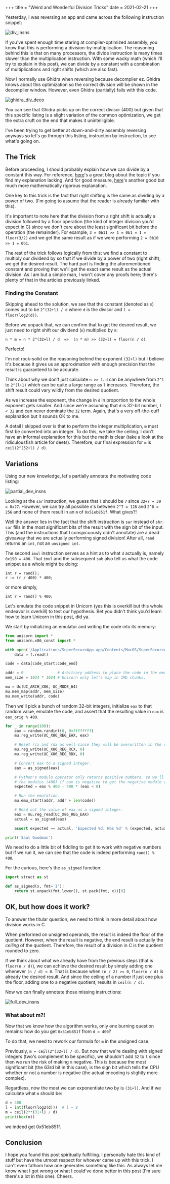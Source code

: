 +++
title = "Weird and Wonderful Division Tricks"
date = 2021-02-21
+++

Yesterday, I was reversing an app and came across the following instruction snippet:

![div_insns](/div_screenshot.png)

If you've spent enough time staring at compiler-optimized assembly, you know that this is performing a division-by-multiplication. The reasoning behind this is that on many processors, the divide instruction is many times slower than the multiplication instruction. With some wacky math (which I'll try to explain in this post), we can divide by a constant with a combination of multiplications and right shifts (which are also fast).

Now I normally use Ghidra when reversing because decompiler ez. Ghidra knows about this optimization so the correct division will be shown in the decompiler window. However, even Ghidra (partially) fails with this code.

![ghidra_div_deco](/ghidra_div_screenshot.png)

You can see that Ghidra picks up on the correct divisor (400) but given that this specific listing is a slight variation of the common optimization, we get the extra cruft on the end that makes it unintelligible.

I've been trying to get better at down-and-dirty assembly reversing anyways so let's go through this listing, instruction by instruction, to see what's going on.

## The Trick

Before proceeding, I should probably explain how we can divide by a constant this way. For reference, [here](https://ridiculousfish.com/blog/posts/labor-of-division-episode-i.html)'s a great blog about the topic if you find my explanation lacking. And for good measure, [here](https://rubenvannieuwpoort.nl/posts/division-by-constant-unsigned-integers)'s another good but much more mathematically rigorous explanation.

One key to this trick is the fact that right shifting is the same as dividing by a power of two. (I'm going to assume that the reader is already familiar with this).

It's important to note here that the division from a right shift is actually a division followed by a floor operation (the kind of integer division you'd expect in C) since we don't care about the least significant bit before the operation (the remainder). For example, `3 = 0b11 >> 1 = 0b1 = 1 = floor(3/2)` and we get the same result as if we were performing `2 = 0b10 >> 1 = 0b1`.

The rest of the trick follows logically from this: we find a constant to multiply our dividend by so that if we divide by a power of two (right shift), we get the desired result. The hard part is finding the aforementioned constant and proving that we'll get the exact same result as the actual division. As I am but a simple man, I won't cover any proofs here; there's plenty of that in the articles previously linked.

### Finding the Constant

Skipping ahead to the solution, we see that the constant (denoted as `m`) comes out to be `2^(32+l) / d` where `d` is the divisor and `l = floor(log2(d))`.

Before we unpack that, we can confirm that to get the desired result, we just need to right shift our dividend (`n`) multiplied by `m`:

```
n * m = n * 2^(32+l) / d  =>  (n * m) >> (32+l) = floor(n / d)
```

Perfecto!

I'm not rock-solid on the reasoning behind the exponent `(32+l)` but I believe it's because it gives us an approximation with enough precision that the result is guaranteed to be accurate.

Think about why we don't just calculate `n >> l`. `d` can be anywhere from `2^l` to `2^(l+1)` which can be quite a large range as `l` increases. Therefore, the shift result could vary wildly from the desired quotient.

As we increase the exponent, the change in `d` in proportion to the whole exponent gets smaller. And since we're assuming that `d` is 32-bit number, `l < 32` and can never dominate the `32` term. Again, that's a very off-the-cuff explanation but it sounds OK to me.

A detail I skipped over is that to perform the integer multiplication, `m` must first be converted into an integer. To do this, we take the ceiling. I don't have an informal explanation for this but the math is clear (take a look at the ridiculousfish article for deets). Therefore, our final expression for `m` is `ceil(2^(32+l) / d)`.

## Variations

Using our new knowledge, let's partially annotate the motivating code listing:

![partial_dev_insns](/partial_dev_insns.png)

Looking at the `sar` instruction, we guess that `l` should be `7` since `32+7 = 39 = 0x27`. However, we can try all possible `d`'s between `2^7 = 128` and `2^8 = 256` and none of them result in an `m` of `0x51eb851f`. What gives?!

Well the answer lies in the fact that the shift instruction is `sar` instead of `shr`. `sar` fills in the most significant bits of the result with the sign bit of the input. This (and the instructions that I conspicuously didn't annotate) are a dead giveaway that we are actually performing signed division! After all, `rand` returns an `int`, not an `unsigned int`.

The second `imul` instruction serves as a hint as to what `d` actually is, namely `0x190 = 400`. That `imul` and the subsequent `sub` also tell us what the code snippet as a whole might be doing:

```
int r = rand();
r -= (r / 400) * 400;
```

or more simply,

```
int r = rand() % 400;
```

Let's emulate the code snippet in Unicorn (yes this is overkill but this whole endeavor is overkill) to test our hypothesis. Bet you didn't think you'd learn how to learn Unicorn in this post, did ya.

We start by initializing an emulator and writing the code into its memory:

```python
from unicorn import *
from unicorn.x86_const import *

with open('/Applications/SuperSecureApp.app/Contents/MacOS/SuperSecureApp', 'rb') as f:
    data = f.read()

code = data[code_start:code_end]

addr = 0               # Arbitrary address to place the code in the emulator.
mem_size = 1024 * 1024 # Unicorn only let's map in 1Mb chunks.

mu = Uc(UC_ARCH_X86, UC_MODE_64)
mu.mem_map(addr, mem_size)
mu.mem_write(addr, code)
```

Then we'll pick a bunch of random 32-bit integers, initialize `eax` to that random value, emulate the code, and assert that the resulting value in `eax` is `eax_orig % 400`.

```python
for _ in range(100):
    eax = random.randint(0, 0xffffffff)
    mu.reg_write(UC_X86_REG_EAX, eax)

    # Reset rcx and rdx as well since they will be overwritten in the code.
    mu.reg_write(UC_X86_REG_RCX, 0)
    mu.reg_write(UC_X86_REG_RDX, 0)

    # Convert eax to a signed integer.
    eax = as_signed(eax)

    # Python's modulo operator only returns positive numbers, so we'll subtract
    # the modulus (400) if eax is negative to get the negative modulo result.
    expected = eax % 400 - 400 * (eax < 0)

    # Run the emulation.
    mu.emu_start(addr, addr + len(code))

    # Read out the value of eax as a signed integer.
    eax = mu.reg_read(UC_X86_REG_EAX)
    actual = as_signed(eax)

    assert expected == actual, 'Expected %d. Was %d' % (expected, actual)

print('Saul Goodman')
```

We need to do a little bit of fiddling to get it to work with negative numbers but if we run it, we can see that the code is indeed performing `rand() % 400`.

For the curious, here's the `as_signed` function:

```python
import struct as st

def as_signed(x, fmt='I'):
    return st.unpack(fmt.lower(), st.pack(fmt, x))[0]
```

## OK, but how does it work?

To answer the titular question, we need to think in more detail about how division works in C.

When performed on unsigned operands, the result is indeed the floor of the quotient. However, when the result is negative, the end result is actually the *ceiling* of the quotient. Therefore, the result of a division in C is the quotient rounded to zero.

If we think about what we already have from the previous steps (that is `floor(n / d)`), we can achieve the desired result by simply adding one whenever `(n / d) < 0`. That is because when `(n / 2) >= 0`, `floor(n / d)` is already the desired result. And since the ceiling of a number if just one plus the floor, adding one to a negative quotient, results in `ceil(n / d)`.

Now we can finally annotate those missing instructions:

![full_dev_insns](/full_dev_insns.png)

### What about m?!

Now that we know how the algorithm works, only one burning question remains: how do you get `0x51eb851f` from `d = 400`?

To do that, we need to rework our formula for `m` in the unsigned case.

Previously, `m = ceil(2^(32+l) / d)`. But now that we're dealing with signed integers (two's complement to be specific), we shouldn't add `32` to `l` since then we run the risk of making `m` negative. This is because the most significant bit (the 63rd bit in this case), is the sign bit which tells the CPU whether or not a number is negative (the actual encoding is slightly more complex).

Regardless, now the most we can exponentiate two by is `(31+l)`. And if we calculate what `m` should be:

```python
d = 400
l = int(floor(log2(d)))  # l = 8
m = ceil(2**(31+l) / d)
print(hex(m))
```

we indeed get 0x51eb851f.

## Conclusion

I hope you found this post spiritually fulfilling. I personally hate this kind of stuff but have the utmost respect for whoever came up with this trick. I can't even fathom how one generates something like this. As always let me know what I got wrong or what I could've done better in this post (I'm sure there's a lot in this one). Cheers.
